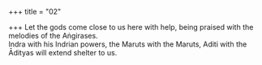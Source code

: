 +++
title = "02"

+++
Let the gods come close to us here with help, being praised with the  melodies of the Aṅgirases.  
Indra with his Indrian powers, the Maruts with the Maruts, Aditi with  the Ādityas will extend shelter to us.  
